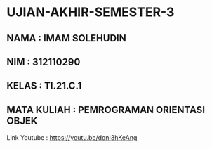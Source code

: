 # UJIAN-AKHIR-SEMESTER-3

## NAMA         : IMAM SOLEHUDIN
## NIM          : 312110290
## KELAS        : TI.21.C.1
## MATA KULIAH  : PEMROGRAMAN ORIENTASI OBJEK

Link Youtube    : https://youtu.be/donI3hKeAng
